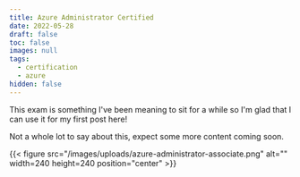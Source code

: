 ```yaml
---
title: Azure Administrator Certified
date: 2022-05-28
draft: false
toc: false
images: null
tags:
  - certification
  - azure
hidden: false
---
```


This exam is something I've been meaning to sit for a while so I'm glad that I can use it for my first post here!

Not a whole lot to say about this, expect some more content coming soon.

{{< figure src="/images/uploads/azure-administrator-associate.png" alt="" width=240 height=240 position="center" >}}
